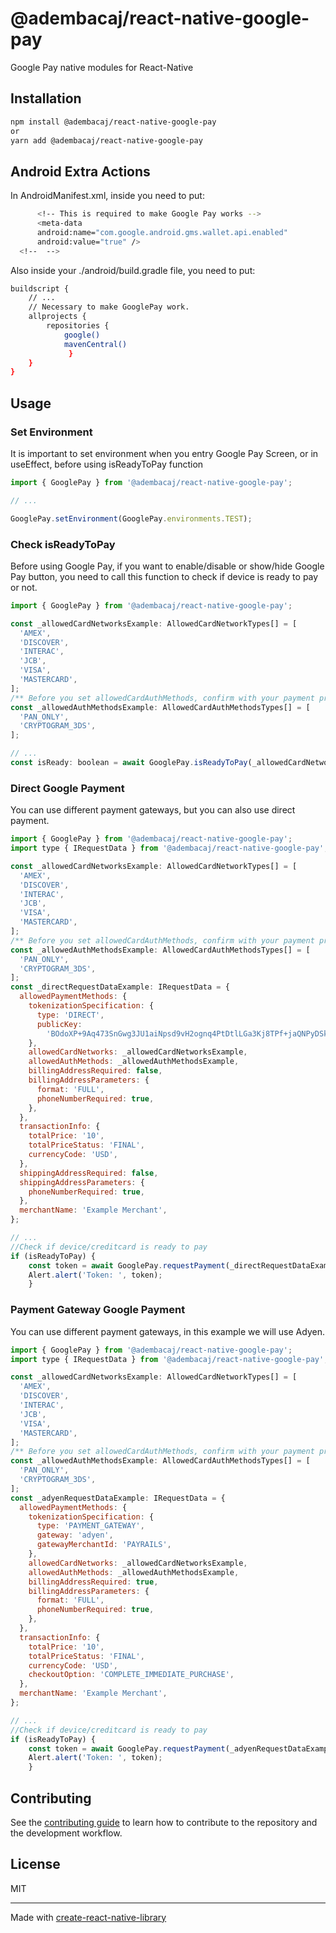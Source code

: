 # @adembacaj/react-native-google-pay

Google Pay native modules for React-Native

## Installation

```sh
npm install @adembacaj/react-native-google-pay
or
yarn add @adembacaj/react-native-google-pay
```

## Android Extra Actions
In AndroidManifest.xml, inside <application> you need to put:
```sh
      <!-- This is required to make Google Pay works -->
      <meta-data
      android:name="com.google.android.gms.wallet.api.enabled"
      android:value="true" />
  <!--  -->
```
Also inside your ./android/build.gradle file, you need to put:

```sh
buildscript {
    // ...
    // Necessary to make GooglePay work.
    allprojects {
        repositories {
            google()
            mavenCentral()
             }
    }
}

```

## Usage
### Set Environment
It is important to set environment when you entry Google Pay Screen, or in useEffect, before using isReadyToPay function

```js
import { GooglePay } from '@adembacaj/react-native-google-pay';

// ...

GooglePay.setEnvironment(GooglePay.environments.TEST);
```

### Check isReadyToPay
Before using Google Pay, if you want to enable/disable or show/hide Google Pay button, you need to call this function to check if device is ready to pay or not.

```js
import { GooglePay } from '@adembacaj/react-native-google-pay';

const _allowedCardNetworksExample: AllowedCardNetworkTypes[] = [
  'AMEX',
  'DISCOVER',
  'INTERAC',
  'JCB',
  'VISA',
  'MASTERCARD',
];
/** Before you set allowedCardAuthMethods, confirm with your payment processor and acquirer on whether device tokens (CRYPTOGRAM_3DS) are supported in your region. */
const _allowedAuthMethodsExample: AllowedCardAuthMethodsTypes[] = [
  'PAN_ONLY',
  'CRYPTOGRAM_3DS',
];

// ...
const isReady: boolean = await GooglePay.isReadyToPay(_allowedCardNetworksExample,_allowedAuthMethodsExample);
```

### Direct Google Payment
You can use different payment gateways, but you can also use direct payment.

```js
import { GooglePay } from '@adembacaj/react-native-google-pay';
import type { IRequestData } from '@adembacaj/react-native-google-pay';

const _allowedCardNetworksExample: AllowedCardNetworkTypes[] = [
  'AMEX',
  'DISCOVER',
  'INTERAC',
  'JCB',
  'VISA',
  'MASTERCARD',
];
/** Before you set allowedCardAuthMethods, confirm with your payment processor and acquirer on whether device tokens (CRYPTOGRAM_3DS) are supported in your region. */
const _allowedAuthMethodsExample: AllowedCardAuthMethodsTypes[] = [
  'PAN_ONLY',
  'CRYPTOGRAM_3DS',
];
const _directRequestDataExample: IRequestData = {
  allowedPaymentMethods: {
    tokenizationSpecification: {
      type: 'DIRECT',
      publicKey:
        'BOdoXP+9Aq473SnGwg3JU1aiNpsd9vH2ognq4PtDtlLGa3Kj8TPf+jaQNPyDSkh3JUhiS0KyrrlWhAgNZKHYF2Y=',
    },
    allowedCardNetworks: _allowedCardNetworksExample,
    allowedAuthMethods: _allowedAuthMethodsExample,
    billingAddressRequired: false,
    billingAddressParameters: {
      format: 'FULL',
      phoneNumberRequired: true,
    },
  },
  transactionInfo: {
    totalPrice: '10',
    totalPriceStatus: 'FINAL',
    currencyCode: 'USD',
  },
  shippingAddressRequired: false,
  shippingAddressParameters: {
    phoneNumberRequired: true,
  },
  merchantName: 'Example Merchant',
};

// ...
//Check if device/creditcard is ready to pay
if (isReadyToPay) {
    const token = await GooglePay.requestPayment(_directRequestDataExample);
    Alert.alert('Token: ', token);
    }
```


### Payment Gateway Google Payment
You can use different payment gateways, in this example we will use Adyen.

```js
import { GooglePay } from '@adembacaj/react-native-google-pay';
import type { IRequestData } from '@adembacaj/react-native-google-pay';

const _allowedCardNetworksExample: AllowedCardNetworkTypes[] = [
  'AMEX',
  'DISCOVER',
  'INTERAC',
  'JCB',
  'VISA',
  'MASTERCARD',
];
/** Before you set allowedCardAuthMethods, confirm with your payment processor and acquirer on whether device tokens (CRYPTOGRAM_3DS) are supported in your region. */
const _allowedAuthMethodsExample: AllowedCardAuthMethodsTypes[] = [
  'PAN_ONLY',
  'CRYPTOGRAM_3DS',
];
const _adyenRequestDataExample: IRequestData = {
  allowedPaymentMethods: {
    tokenizationSpecification: {
      type: 'PAYMENT_GATEWAY',
      gateway: 'adyen',
      gatewayMerchantId: 'PAYRAILS',
    },
    allowedCardNetworks: _allowedCardNetworksExample,
    allowedAuthMethods: _allowedAuthMethodsExample,
    billingAddressRequired: true,
    billingAddressParameters: {
      format: 'FULL',
      phoneNumberRequired: true,
    },
  },
  transactionInfo: {
    totalPrice: '10',
    totalPriceStatus: 'FINAL',
    currencyCode: 'USD',
    checkoutOption: 'COMPLETE_IMMEDIATE_PURCHASE',
  },
  merchantName: 'Example Merchant',
};

// ...
//Check if device/creditcard is ready to pay
if (isReadyToPay) {
    const token = await GooglePay.requestPayment(_adyenRequestDataExample);
    Alert.alert('Token: ', token);
    }
```

## Contributing

See the [contributing guide](CONTRIBUTING.md) to learn how to contribute to the repository and the development workflow.

## License

MIT

---

Made with [create-react-native-library](https://github.com/callstack/react-native-builder-bob)
